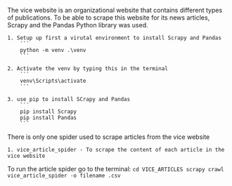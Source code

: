 The vice website is an organizational website that contains different types of publications.
To be able to scrape this website for its news articles, Scrapy and the Pandas Python library was used.


    1. Setup up first a virutal environment to install Scrapy and Pandas
        ```
        python -m venv .\venv
        ```

    2. Activate the venv by typing this in the terminal
        ```
        venv\Scripts\activate
        ```

    3. use pip to install SCrapy and Pandas
        ```
        pip install Scrapy 
        pip install Pandas
        ```


There is only one spider used to scrape articles from the vice website

    1. vice_article_spider - To scrape the content of each article in the vice website


To run the article spider go to the terminal:
    ```
    cd VICE_ARTICLES
    scrapy crawl vice_article_spider -o filename .csv
    ```

